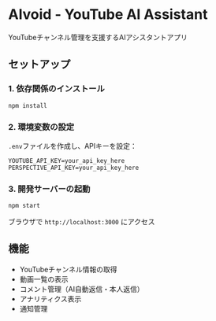 # AIvoid - YouTube AI Assistant

YouTubeチャンネル管理を支援するAIアシスタントアプリ

## セットアップ

### 1. 依存関係のインストール

```bash
npm install
```

### 2. 環境変数の設定

`.env`ファイルを作成し、APIキーを設定：

```
YOUTUBE_API_KEY=your_api_key_here
PERSPECTIVE_API_KEY=your_api_key_here
```

### 3. 開発サーバーの起動

```bash
npm start
```

ブラウザで `http://localhost:3000` にアクセス

## 機能

- YouTubeチャンネル情報の取得
- 動画一覧の表示
- コメント管理（AI自動返信・本人返信）
- アナリティクス表示
- 通知管理
